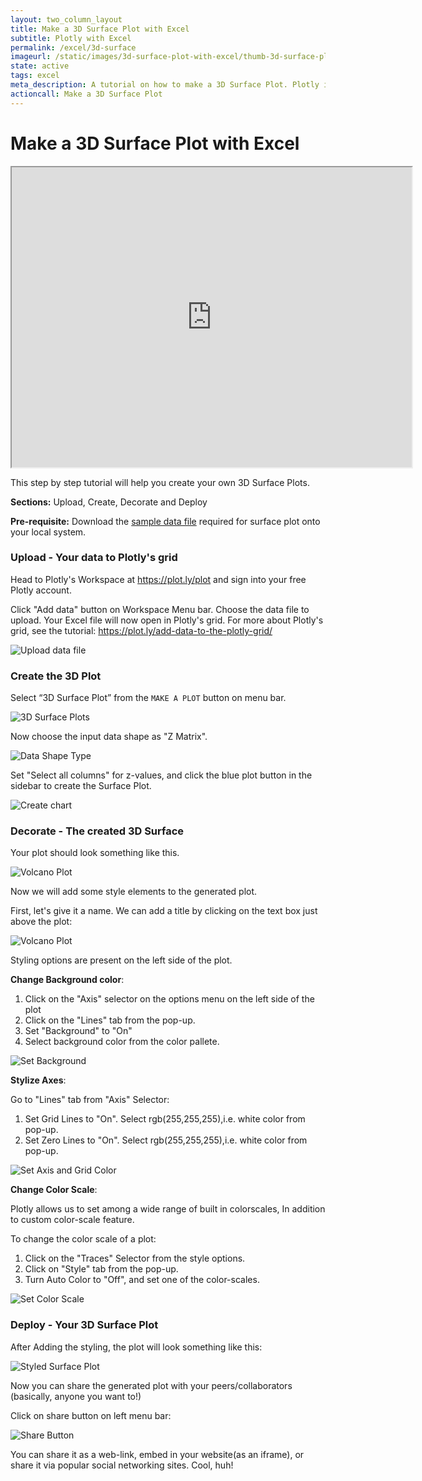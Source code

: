 ```yaml
---
layout: two_column_layout
title: Make a 3D Surface Plot with Excel
subtitle: Plotly with Excel
permalink: /excel/3d-surface
imageurl: /static/images/3d-surface-plot-with-excel/thumb-3d-surface-plot-with-excel.png
state: active
tags: excel
meta_description: A tutorial on how to make a 3D Surface Plot. Plotly is the easiest and fastest way to make and share graphs online.
actioncall: Make a 3D Surface Plot
---
```


# Make a 3D Surface Plot with Excel
<div >
    <iframe width="640" height="480" frameborder="1" scrolling="no" src="https://plot.ly/~tarzzz/380.embed"></iframe>
</div>


This step by step tutorial will help you create your own 3D Surface Plots.

**Sections:** Upload, Create, Decorate and Deploy

**Pre-requisite:** Download the <a class="link--impt" href="https://raw.githubusercontent.com/plotly/datasets/master/volcano.csv" target="_blank">
sample data file</a> required for surface plot onto your local system.

### Upload - Your data to Plotly's grid

Head to Plotly's Workspace at <a class="link--impt" href="/plot">https://plot.ly/plot</a> and sign into your free Plotly account.

Click "Add data" button on Workspace Menu bar. Choose the data file to upload. Your Excel file will now open in Plotly's grid. For more about Plotly's grid, see the tutorial: <a class="link--impt" href="/add-data-to-the-plotly-grid/">https://plot.ly/add-data-to-the-plotly-grid/</a>

![Upload data file](/static/images/3d-surface-plot-with-excel/upload-data-file.png)

### Create the 3D Plot

Select “3D Surface Plot” from the `MAKE A PLOT` button on menu bar.

![3D Surface Plots](/static/images/3d-surface-plot-with-excel/3d-surface-plot-from-menu.png)

Now choose the input data shape as "Z Matrix".

![Data Shape Type](/static/images/3d-surface-plot-with-excel/select-data-shape.png)

Set "Select all columns" for z-values, and click the blue plot button in the sidebar to create the Surface Plot.

![Create chart](/static/images/3d-surface-plot-with-excel/plot-surface.png)

### Decorate - The created 3D Surface

Your plot should look something like this.

![Volcano Plot](/static/images/3d-surface-plot-with-excel/raw-plot.png)

Now we will add some style elements to the generated plot.

First, let's give it a name. We can add a title by clicking on the text box just above the plot:

![Volcano Plot](/static/images/3d-surface-plot-with-excel/give-plot-title.png)

Styling options are present on the left side of the plot.

**Change Background color**:

  1. Click on the "Axis" selector on the options menu on the left side of the plot
  2. Click on the "Lines" tab from the pop-up.
  3. Set "Background" to "On"
  4. Select background color from the color pallete.

![Set Background](/static/images/3d-surface-plot-with-excel/set-background.png)

**Stylize Axes**:

Go to "Lines" tab from "Axis" Selector:

  1. Set Grid Lines to "On". Select rgb(255,255,255),i.e. white color from pop-up.
  2. Set Zero Lines to "On". Select rgb(255,255,255),i.e. white color from pop-up.

![Set Axis and Grid Color](/static/images/3d-surface-plot-with-excel/set-axis-color.png)

**Change Color Scale**:

Plotly allows us to set among a wide range of built in colorscales, In addition to custom color-scale feature.

To change the color scale of a plot:

  1. Click on the "Traces" Selector from the style options.
  2. Click on "Style" tab from the pop-up.
  3. Turn Auto Color to "Off", and set one of the color-scales.

![Set Color Scale](/static/images/3d-surface-plot-with-excel/set-colorscale.png)

### Deploy - Your 3D Surface Plot

After Adding the styling, the plot will look something like this:

![Styled Surface Plot](/static/images/3d-surface-plot-with-excel/thumb-3d-surface-plot-with-excel.png)

Now you can share the generated plot with your peers/collaborators (basically, anyone you want to!)

Click on share button on left menu bar:

![Share Button](/static/images/3d-surface-plot-with-excel/share-plot-button.png)

You can share it as a web-link, embed in your website(as an iframe), or share it via popular social networking sites. Cool, huh!